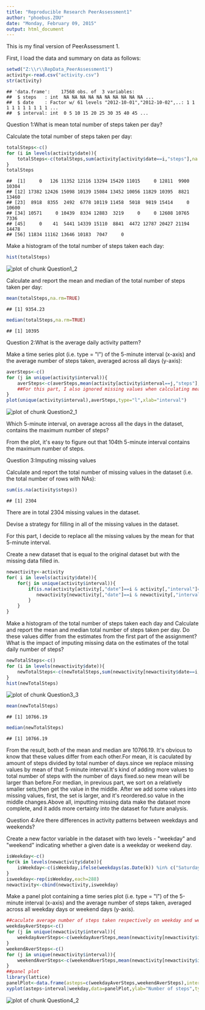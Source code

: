 ```yaml
---
title: "Reproducible Research PeerAssessment1"
author: "phoebus.ZOU"
date: "Monday, February 09, 2015"
output: html_document
---
```


This is my final version of PeerAssessment 1.

First, I load the data and summary on data as follows: 


```r
setwd("Z:\\r\\RepData_PeerAssessment1")
activity<-read.csv("activity.csv")
str(activity)
```

```
## 'data.frame':	17568 obs. of  3 variables:
##  $ steps   : int  NA NA NA NA NA NA NA NA NA NA ...
##  $ date    : Factor w/ 61 levels "2012-10-01","2012-10-02",..: 1 1 1 1 1 1 1 1 1 1 ...
##  $ interval: int  0 5 10 15 20 25 30 35 40 45 ...
```

Question 1:What is mean total number of steps taken per day?

  Calculate the total number of steps taken per day:


```r
totalSteps<-c()
for (i in levels(activity$date)){
    totalSteps<-c(totalSteps,sum(activity[activity$date==i,"steps"],na.rm=TRUE))
}
totalSteps
```

```
##  [1]     0   126 11352 12116 13294 15420 11015     0 12811  9900 10304
## [12] 17382 12426 15098 10139 15084 13452 10056 11829 10395  8821 13460
## [23]  8918  8355  2492  6778 10119 11458  5018  9819 15414     0 10600
## [34] 10571     0 10439  8334 12883  3219     0     0 12608 10765  7336
## [45]     0    41  5441 14339 15110  8841  4472 12787 20427 21194 14478
## [56] 11834 11162 13646 10183  7047     0
```
  
  Make a histogram of the total number of steps taken each day:


```r
hist(totalSteps)
```

![plot of chunk Question1_2](figure/Question1_2-1.png) 

  Calculate and report the mean and median of the total number of steps taken per day:


```r
mean(totalSteps,na.rm=TRUE)
```

```
## [1] 9354.23
```

```r
median(totalSteps,na.rm=TRUE)
```

```
## [1] 10395
```

Question 2:What is the average daily activity pattern?
 
  Make a time series plot (i.e. type = "l") of the 5-minute interval (x-axis) and the average number of steps taken, averaged across all days (y-axis):


```r
averSteps<-c()
for (j in unique(activity$interval)){
    averSteps<-c(averSteps,mean(activity[activity$interval==j,"steps"],na.rm=TRUE))
    ##For this part, I also ignored missing values when calculating mean.
}
plot(unique(activity$interval),averSteps,type="l",xlab="interval")
```

![plot of chunk Question2_1](figure/Question2_1-1.png) 

  Which 5-minute interval, on average across all the days in the dataset, contains the maximum number of steps?

From the plot, it's easy to figure out that 104th 5-minute interval contains the maximum number of steps.

Question 3:Imputing missing values

  Calculate and report the total number of missing values in the dataset (i.e. the total number of rows with NAs):
  

```r
sum(is.na(activity$steps))
```

```
## [1] 2304
```

There are in total 2304 missing values in the dataset.

  Devise a strategy for filling in all of the missing values in the dataset.

For this part, I decide to replace all the missing values by the mean for that 5-minute interval.

  Create a new dataset that is equal to the original dataset but with the missing data filled in.
  

```r
newactivity<-activity
for( i in levels(activity$date)){
    for(j in unique(activity$interval)){
        if(is.na(activity[activity[,"date"]==i & activity[,"interval"]==j,"steps"])){
           newactivity[newactivity[,"date"]==i & newactivity[,"interval"]==j,"steps"]<-averSteps[match(j,activity$interval)] 
        }
    }
}
```

  Make a histogram of the total number of steps taken each day and Calculate and report the mean and median total number of steps taken per day. Do these values differ from the estimates from the first part of the assignment? What is the impact of imputing missing data on the estimates of the total daily number of steps?
  

```r
newTotalSteps<-c()
for (i in levels(newactivity$date)){
    newTotalSteps<-c(newTotalSteps,sum(newactivity[newactivity$date==i,"steps"]))
}
hist(newTotalSteps)
```

![plot of chunk Question3_3](figure/Question3_3-1.png) 

```r
mean(newTotalSteps)
```

```
## [1] 10766.19
```

```r
median(newTotalSteps)
```

```
## [1] 10766.19
```

From the result, both of the mean and median are 10766.19. It's obvious to know that these values differ from each other.For mean, it is caculated by amount of steps divided by total number of days.since we replace missing values by mean of that 5-minute interval.It's kind of adding more values to total number of steps with the number of days fixed.so new mean will be larger than before.For median, in previous part, we sort on a relatively smaller sets,then get the value in the middle. After we add some values into missing values, first, the set is larger, and it's reordered.so value in the middle changes.Above all, imputting missing data make the dataset more complete, and it adds more certainty into the dataset for future analysis.

Question 4:Are there differences in activity patterns between weekdays and weekends?

  Create a new factor variable in the dataset with two levels - "weekday" and "weekend" indicating whether a given date is a weekday or weekend day.
  

```r
isWeekday<-c()
for(k in levels(newactivity$date)){
    isWeekday<-c(isWeekday,ifelse(weekdays(as.Date(k)) %in% c("Saturday","Sunday"),"weekend","weekday"))
}
isweekday<-rep(isWeekday,each=288)
newactivity<-cbind(newactivity,isweekday)
```

  Make a panel plot containing a time series plot (i.e. type = "l") of the 5-minute interval (x-axis) and the average number of steps taken, averaged across all weekday days or weekend days (y-axis). 
  

```r
##caculate average number of steps taken respectively on weekday and weekend
weekdayAverSteps<-c()
for (j in unique(newactivity$interval)){
    weekdayAverSteps<-c(weekdayAverSteps,mean(newactivity[newactivity$interval==j & isweekday=="weekday","steps"]))
}
weekendAverSteps<-c()
for (j in unique(newactivity$interval)){
    weekendAverSteps<-c(weekendAverSteps,mean(newactivity[newactivity$interval==j & isweekday=="weekend","steps"]))
}
##panel plot
library(lattice)
panelPlot<-data.frame(asteps=c(weekdayAverSteps,weekendAverSteps),interval=rep(unique(newactivity$interval),times=2),weekday=rep(c("weekday","weekend"),each=288))
xyplot(asteps~interval|weekday,data=panelPlot,ylab="Number of steps",type="l",layout=c(1,2))
```

![plot of chunk Question4_2](figure/Question4_2-1.png) 
